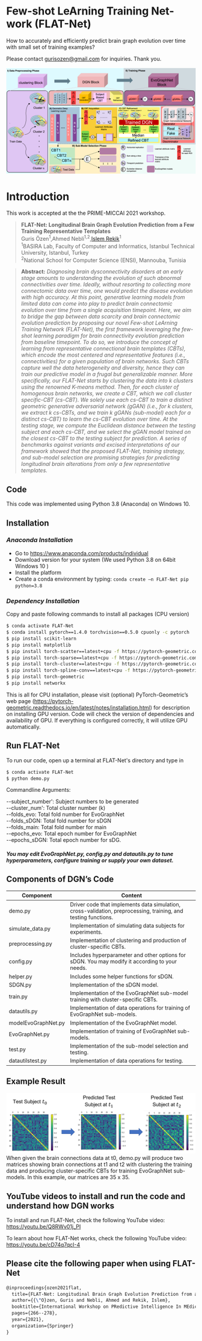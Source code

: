 # Few-shot LeArning Training Net-work (FLAT-Net)

How to accurately and efficiently predict brain graph evolution over time with small set of training examples?

Please contact gurisozen@gmail.com for inquiries. Thank you. 

![FLAT-Net pipeline](mainfigure.png)

# Introduction
This work is accepted at the the PRIME-MICCAI 2021 workshop.
> **FLAT-Net: Longitudinal Brain Graph Evolution Prediction from a Few Training Representative Templates**<br/>
> Guris Özen<sup>1</sup>,Ahmed Nebli<sup>1,2</sup>,[Islem Rekik](https://basira-lab.com/)<sup>1</sup><br/>
> <sup>1</sup>BASIRA Lab, Faculty of Computer and Informatics, Istanbul Technical University, Istanbul, Turkey<br/>
> <sup>2</sup>National School for Computer Science (ENSI), Mannouba, Tunisia<br/>

>
> **Abstract:** *Diagnosing brain dysconnectivity disorders at an early stage amounts to understanding the evolution of such abnormal connectivities over time. Ideally, without resorting to collecting more connectomic data over time, one would predict the disease evolution with high accuracy. At this point, generative learning models from limited data can come into play to predict brain connectomic evolution over time from a single acquisition timepoint. Here, we aim to bridge the gap between data scarcity and brain connectomic evolution prediction by proposing our novel Few-shot LeArning Training Network (FLAT-Net), the first framework leveraging the few-shot learning paradigm for brain connectivity evolution prediction from baseline timepoint. To do so, we introduce the concept of learning from representative connectional brain templates (CBTs), which encode the most centered and representative features (i.e., connectivities) for a given population of brain networks. Such CBTs capture well the data heterogeneity and diversity, hence they can train our predictive model in a frugal but generalizable manner. More specifically, our FLAT-Net starts by clustering the data into k clusters using the renowned K-means method. Then, for each cluster of homogenous brain networks, we create a CBT, which we call cluster specific-CBT (cs-CBT).  We solely use each cs-CBT to train a distinct geometric generative adversarial network (gGAN) (i.e., for k clusters, we extract k cs-CBTs, and we train k gGANs (sub-model) each for a distinct cs-CBT) to learn the cs-CBT evolution over time. At the testing stage, we compute the Euclidean distance between the testing subject and each cs-CBT, and we select the gGAN model trained on the closest cs-CBT to the testing subject for prediction. A series of benchmarks against variants and excised interpretations of our framework showed that the proposed FLAT-Net, training strategy, and sub-model selection are promising strategies for predicting longitudinal brain alterations from only a few representative templates.*


## Code
This code was implemented using Python 3.8 (Anaconda) on Windows 10.

## Installation
### *Anaconda Installation*
* Go to  https://www.anaconda.com/products/individual
* Download version for your system (We used Python 3.8  on 64bit Windows 10 )
* Install the platform
* Create a conda environment by typing:  ```conda create –n FLAT-Net pip python=3.8 ```

### *Dependency Installation*
Copy and paste following commands to install all packages (CPU version)
```sh
$ conda activate FLAT-Net
$ conda install pytorch==1.4.0 torchvision==0.5.0 cpuonly -c pytorch
$ pip install scikit-learn
$ pip install matplotlib
$ pip install torch-scatter==latest+cpu -f https://pytorch-geometric.com/whl/torch-1.4.0.html
$ pip install torch-sparse==latest+cpu -f https://pytorch-geometric.com/whl/torch-1.4.0.html
$ pip install torch-cluster==latest+cpu -f https://pytorch-geometric.com/whl/torch-1.4.0.html
$ pip install torch-spline-conv==latest+cpu -f https://pytorch-geometric.com/whl/torch-1.4.0.html
$ pip install torch-geometric
$ pip install networkx

```
This is all for CPU installation, please visit (optional) PyTorch-Geometric’s web page (https://pytorch-geometric.readthedocs.io/en/latest/notes/installation.html) for description on installing GPU version. Code will check the version of dependencies and availability of GPU. If everything is configured correctly, it will utilize GPU automatically.
 

## Run FLAT-Net
To run our code, open up a terminal at FLAT-Net's directory and type in
```sh
$ conda activate FLAT-Net 
$ python demo.py
```
Commandline Arguments:

--subject_number': Subject numbers to be generated  
--cluster_num': Total cluster number (k)  
--folds_evo: Total fold number for EvoGraphNet  
--folds_sDGN: Total fold number for sDGN  
--folds_main:  Total fold number for main  
--epochs_evo: Total epoch number for EvoGraphNet  
--epochs_sDGN: Total epoch number for sDG.    
#####  You may edit EvoGraphNet.py, config.py and datautils.py to tune hyperparameters, configure training or supply your own dataset.

## Components of DGN’s Code
| Component | Content |
| ------ | ------ |
| demo.py| Driver code that implements data simulation, cross-validation, preprocessing, training, and testing functions. |
| simulate_data.py | Implementation of simulating data subjects for experiments. |
| preprocessing.py | Implementation of clustering and production of cluster-specific CBTs. |
| config.py | Includes hyperparameter and other options for sDGN. You may modify it according to your needs. |
| helper.py| Includes some helper functions for sDGN. |
| SDGN.py | Implementation of the sDGN model. |
| train.py | Implementation of the EvoGraphNet sub-model training with cluster-specific CBTs. |
| datautils.py | Implementation of data operations for training of EvoGraphNet sub-models. |
| modelEvoGraphNet.py | Implementation of the EvoGraphNet model. |
| EvoGraphNet.py | Implementation of training of EvoGraphNet sub-models. |
| test.py | Implementation of the sub-model selection and testing. |
| datautilstest.py | Implementation of data operations for testing.|

  
## Example Result  
![Visualization](exampleresult.png)
When given the brain connections data at t0, demo.py will produce two matrices showing brain connections at t1 and t2 with clustering the training data and producing cluster-specific CBTs for training EvoGraphNet sub-models. In this example, our matrices are 35 x 35.

## YouTube videos to install and run the code and understand how DGN works

To install and run FLAT-Net, check the following YouTube video: 
https://youtu.be/Q8RWv01j_PI

To learn about how FLAT-Net works, check the following YouTube video: 
https://youtu.be/cD74q7qcI-4

## Please cite the following paper when using FLAT-Net
```latex
@inproceedings{ozen2021flat,
  title={FLAT-Net: Longitudinal Brain Graph Evolution Prediction from a Few Training Representative Templates},
  author={{\"O}zen, Guris and Nebli, Ahmed and Rekik, Islem},
  booktitle={International Workshop on PRedictive Intelligence In MEdicine},
  pages={266--278},
  year={2021},
  organization={Springer}
}
```
